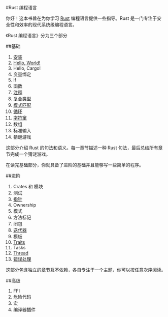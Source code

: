 #Rust 编程语言


你好！这本书旨在为你学习 [Rust](http://www.rust-lang.org/) 编程语言提供一些指导。Rust 是一门专注于安全性和效率的现代系统级编程语言。

《Rust 编程语言》分为三个部分

##基础


1. [安装](https://github.com/linuxaged/rust_book_zh/blob/master/install.md)
2. [Hello, World!](https://github.com/linuxaged/rust_book_zh/blob/master/helloword.md)
3. Hello, Cargo!
4. 变量绑定
5. If
6. 函数
7. [注释](https://github.com/linuxaged/rust_book_zh/blob/master/comment.md)
8. [复合类型](https://github.com/linuxaged/rust_book_zh/blob/master/compound.md)
9. [模式匹配](https://github.com/linuxaged/rust_book_zh/blob/master/match.md)
10. [循环](https://github.com/linuxaged/rust_book_zh/blob/master/loop.md)
11. [字符窜](https://github.com/linuxaged/rust_book_zh/blob/master/string.md)
12. 数组
13. 标准输入
14. 猜谜游戏

这部分介绍 Rust 的句法和语义。每一章节描述一种 Rust 句法，最后总结所有章节完成一个猜谜游戏。

在读完基础部分，你就具备了进阶的基础并且能够写一些简单的程序。

##进阶


1. Crates 和 模块
2. 测试
3. [指针](https://github.com/linuxaged/rust_book_zh/blob/master/pointer.md)
4. Ownership
5. 模式
6. 方法标记
7. 闭包
8. [迭代器](https://github.com/linuxaged/rust_book_zh/blob/master/iterator.md)
9. 模板
10. [Traits](https://github.com/linuxaged/rust_book_zh/blob/master/trait.md)
11. Tasks
13. [Thread](https://github.com/linuxaged/rust_book_zh/blob/master/thread.md) 
12. [错误处理](https://github.com/linuxaged/rust_book_zh/blob/master/errror.md)

这部分包含独立的章节互不依赖，各自专注于一个主题，你可以按任意次序阅读。

##高级

1. FFI
2. 危险代码
3. 宏
4. 编译器插件